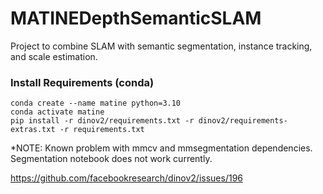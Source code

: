 # MATINEDepthSemanticSLAM

Project to combine SLAM with semantic segmentation, instance tracking, and scale estimation.

### Install Requirements (conda)
~~~
conda create --name matine python=3.10
conda activate matine
pip install -r dinov2/requirements.txt -r dinov2/requirements-extras.txt -r requirements.txt
~~~

*NOTE: Known problem with mmcv and mmsegmentation dependencies. Segmentation notebook does not work currently.

https://github.com/facebookresearch/dinov2/issues/196